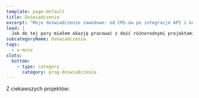 ```yaml
---
template: page-default
title: Doświadczenia
excerpt: "Moje doświadczenie zawodowe: od CMS-ów po integracje API i kompleksowe systemy backoffice'owe"
lead: |
  Jak do tej pory miałem okazję pracować z dość różnorodnymi projektami. Były to rzeczy od w miarę standardowych backendów w Symfony czy Node'owym Nest.js przez implementacje chatu na websocketach, po API przekazujące wiadomości między czujnikami i kamerami a wyświetlaczami, systemami biletowymi i szlabanami.
subcategoryName: Doświadczenia
tags:
  - o-mnie
slots:
  bottom:
    - type: category
      category: prog-doswiadczenia
---
```

Z ciekawszych projektów:
